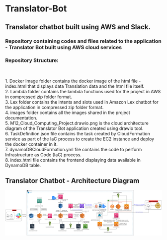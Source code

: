 <h1>Translator-Bot</h1>
<h2>Translator chatbot built using AWS and Slack.</h2>

<h3>Repository containing codes and files related to the application - Translator Bot built using AWS cloud services</h3>
<h3>Repository Structure:</h3><br>
<p>
  1. Docker Image folder contains the docker image of the html file - index.html that displays data Translation data and the html file itself.<br>
  2. Lambda folder contains the lambda functions used for the project in AWS in compressed zip folder format.<br>
  3. Lex folder contains the intents and slots used in Amazon Lex chatbot for the application in compressed zip folder format.<br>
  4. images folder contains all the images shared in the project documentation.<br>
  5. M12_Cloud_Computing_Project.drawio.png is the cloud architecture diagram of the Translator Bot application created using drawio tool.<br>
  6. TaskDefinition.json file contains the task created by CloudFormation service as part of the IaC process to create the EC2 instance and deploy the docker container in it.<br>
  7. dynamoDBCloudFormation.yml file contains the code to perform Infrastructure as Code (IaC) process.<br>
  8. index.html file contains the frontend displaying data available in DynamoDB table.
</p>

<h2> Translator Chatbot - Architecture Diagram </h2>
<p>
  <img src="M12_Cloud_Computing_Project.drawio.png" alt="Architecture">
</p>


